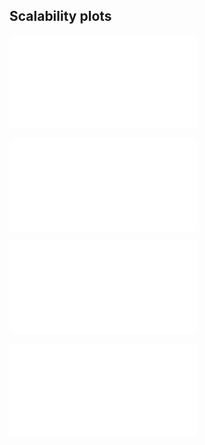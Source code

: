 ## Scalability plots

![](plots/vn.pdf "vn")

![](plots/vn_num_seeds-10.pdf "vn_num_seeds-10")

![](plots/vn_num_seeds-100.pdf "vn_num_seeds-100")

![](plots/vn_num_seeds-1000.pdf "vn_num_seeds-1000")

